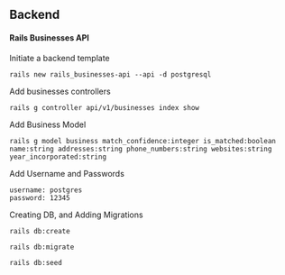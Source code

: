 ## Backend
#### Rails Businesses API

Initiate a backend template
```
rails new rails_businesses-api --api -d postgresql
```

Add businesses controllers
```
rails g controller api/v1/businesses index show
```

Add Business Model
```
rails g model business match_confidence:integer is_matched:boolean name:string addresses:string phone_numbers:string websites:string year_incorporated:string
```

Add Username and Passwords
```
username: postgres
password: 12345
```

Creating DB, and Adding Migrations
```
rails db:create
```
```
rails db:migrate
```
```
rails db:seed
```
